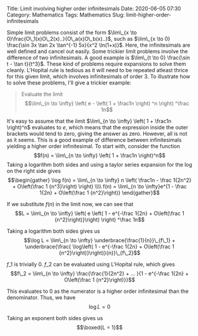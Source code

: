 Title: Limit involving higher order infinitesimals
Date: 2020-06-05 07:30
Category: Mathematics
Tags: Mathematics
Slug: limit-higher-order-infinitesimals

Simple limit problems consist of the form $\lim\_{x \to 0}\frac{O\_1(x)O\_2(x)..}{O\_a(x)O\_b(x)..}$, such as $\lim\_{x \to 0} \frac{\sin 3x \tan 2x \tan^{-1} 5x}{x^2 \ln(1+x)}$. Here, the infinitesimals are well defined and cancel out easily. Some trickier limit problems involve the difference of two infinitesimals. A good example is $\lim\_{t \to 0} \frac{\sin t - \tan t}{t^3}$. These kind of problems require expansions to solve them cleanly. L'Hopital rule is tedious as it will need to be repeated atleast thrice for this given limit, which involves infinitesimals of order 3. To illustrate how to solve these problems, I'll give a trickier example:

> Evaluate the limit $$\lim\_{n \to \infty} \left( e - \left( 1 + \frac1n \right) ^n \right) ^\frac 1n$$

It's easy to assume that the limit $\lim\_{n \to \infty} \left( 1 + \frac1n \right)^n$ evaluates to $e$, which means that the expression inside the outer brackets would tend to zero, giving the answer as zero. However, all is not as it seems. This is a good example of difference between infinitesimals yielding a higher order infinitesimal. To start with, consider the function
$$f(n) =  \lim\_{n \to \infty} \left( 1 + \frac1n \right)^n$$
Taking a logarithm both sides and using a taylor series expansion for the log on the right side gives
$$\begin{gather}
\log f(n) = \lim\_{n \to \infty} n \left( \frac1n - \frac 1{2n^2} + O\left(\frac 1 {n^3}\right) \right) \\\\
f(n) = \lim\_{n \to \infty}e^{1 - \frac 1{2n} + O\left(\frac 1 {n^2}\right)}
\end{gather}$$

If we substitute $f(n)$ in the limit now, we can see that
$$L = \lim\_{n \to \infty} \left( e \left( 1 - e^{-\frac 1{2n} + O\left(\frac 1 {n^2}\right)}\right) \right) ^\frac 1n$$

Taking a logarithm both sides gives us
$$\log L = \lim\_{n \to \infty} \underbrace{\frac{1}{n}}\_{f\_1} + \underbrace{\frac{ \log\left( 1 - e^{-\frac 1{2n} + O\left(\frac 1 {n^2}\right)}\right)}{n}}\_{f\_2}$$

$f\_1$ is trivially $0$. $f\_2$ can be evaluated using L'Hopital rule, which gives
$$f\_2 = \lim\_{n \to \infty} \frac{\frac{1}{2n^2} + ... }{1 - e^{-\frac 1{2n} + O\left(\frac 1 {n^2}\right)}}$$

This evaluates to $0$ as the numerator is a higher order infinitesimal than the denominator. Thus, we have
$$\log L = 0$$

Taking an exponent both sides gives us
$$\boxed{L = 1}$$
